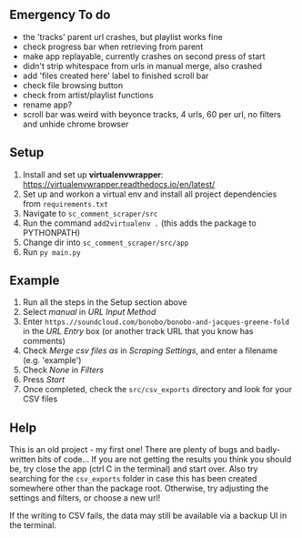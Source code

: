 ## Emergency To do

- the 'tracks' parent url crashes, but playlist works fine
- check progress bar when retrieving from parent
- make app replayable, currently crashes on second press of start
- didn't strip whitespace from urls in manual merge, also crashed
- add 'files created here' label to finished scroll bar
- check file browsing button
- check from artist/playlist functions
- rename app?
- scroll bar was weird with beyonce tracks, 4 urls, 60 per url, no filters and unhide chrome browser

## Setup

1. Install and set up **virtualenvwrapper**: https://virtualenvwrapper.readthedocs.io/en/latest/
2. Set up and workon a virtual env and install all project dependencies from `requirements.txt`
3. Navigate to `sc_comment_scraper/src`
4. Run the command `add2virtualenv .` (this adds the package to PYTHONPATH)
5. Change dir into `sc_comment_scraper/src/app`
6. Run `py main.py`

## Example

1. Run all the steps in the Setup section above
2. Select _manual_ in _URL Input Method_
3. Enter `https.//soundcloud.com/bonobo/bonobo-and-jacques-greene-fold` in the _URL Entry_ box (or another track URL that you know has comments)
4. Check _Merge csv files as_ in _Scraping Settings_, and enter a filename (e.g. 'example')
5. Check _None_ in _Filters_
6. Press _Start_
7. Once completed, check the `src/csv_exports` directory and look for your CSV files

## Help

This is an old project - my first one! There are plenty of bugs and badly-written bits of code... If you are not getting the results you think you should be, try close the app (ctrl C in the terminal) and start over. Also try searching for the `csv_exports` folder in case this has been created somewhere other than the package root. Otherwise, try adjusting the settings and filters, or choose a new url!

If the writing to CSV fails, the data may still be available via a backup UI in the terminal.
